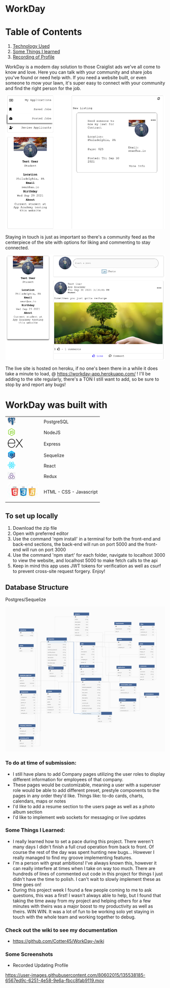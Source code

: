 # WorkDay

# Table of Contents
1. [Technology Used](https://github.com/Cotter45/WorkDay-#Workday-was-built-with)
2. [Some Things I learned](https://github.com/Cotter45/WorkDay-#Some-Things-I-Learned)
3. [Recording of Profile](https://github.com/Cotter45/WorkDay-#Some-screenshots)

WorkDay is a modern day solution to those Craiglist ads we've all come to know and love. Here you can talk with your community and share jobs you've found or need help with. If you need a website built, or even someone to mow your lawn, it's super easy to connect with your community and find the right person for the job.  

![Jobs Page](./info/jobs.png)

Staying in touch is just as important so there's a community feed as the centerpiece of the site with options for liking and commenting to stay connected.

![Feed Page](./info/feed.png)

The live site is hosted on heroku, if no one's been there in a while it does take a minute to load, @ https://workday-app.herokuapp.com/ ! I'll be adding to the site regularly, there's a TON I still want to add, so be sure to stop by and report any bugs!

# WorkDay was built with
| | |
|---|---|
|![PostgreSQL](./info/postgres.png) | PostgreSQL |
|![NodeJS](./info/node.png) | NodeJS |
|![Express](./info/express.png) | Express |
|![Sequelize](./info/sequelize.png) | Sequelize |
|![React](./info/react.png) | React |
|![Redux](./info/redux.jpeg) | Redux |
|![The Basics](./info/basics.jpeg) | HTML - CSS - Javascript |


## To set up locally

1. Download the zip file
2. Open with preferred editor
3. Use the command 'npm install' in a terminal for both the front-end and back-end sections, the back-end will run on port 5000 and the front-end will run on port 3000
4. Use the command 'npm start' for each folder, navigate to localhost 3000 to view the website, and localhost 5000 to make fetch calls to the api
5. Keep in mind this app uses JWT tokens for verification as well as csurf to prevent cross-site request forgery. Enjoy!

## Database Structure

Postgres/Sequelize

![Database Screenshot](./info/workday-schema.png)

### To do at time of submission:
- I still have plans to add Company pages utilizing the user roles to display different information for employees of that company.
- These pages would be customizable, meaning a user with a superuser role would be able to add different preset, prestyle components to the pages in any order they'd like. Things like: to-do cards, charts, calendars, maps or notes
- I'd like to add a resume section to the users page as well as a photo album section
- I'd like to implement web sockets for messaging or live updates

### Some Things I Learned:
- I really learned how to set a pace during this project. There weren't many days I didn't finish a full crud operation from back to front. Of course the rest of the day was spent hunting new bugs... However I really managed to find my groove implementing features.
- I'm a person with great ambitions! I've always known this, however it can really interfere at times when I take on way too much. There are hundreds of lines of commented out code in this project for things I just didn't have the time to polish. I can't wait to slowly implement these as time goes on!
- During this project week I found a few people coming to me to ask questions, this was a first! I wasn't always able to help, but I found that taking the time away from my project and helping others for a few minutes with theirs was a major boost to my productivity as well as theirs. WIN WIN. It was a lot of fun to be working solo yet staying in touch with the whole team and working together to debug.

### Check out the wiki to see my documentation
- https://github.com/Cotter45/WorkDay-/wiki

### Some Screenshots

* Recorded Updating Profile

https://user-images.githubusercontent.com/80602015/135538185-6567ed9c-6251-4e58-9e6a-fbcc8fab9119.mov




